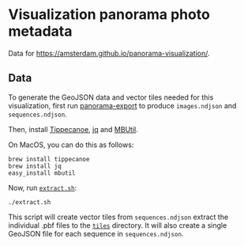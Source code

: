 # Visualization panorama photo metadata

Data for https://amsterdam.github.io/panorama-visualization/.

##  Data

To generate the GeoJSON data and vector tiles needed for this visualization, first run [panorama-export](https://github.com/Amsterdam/panorama-export/) to produce `images.ndjson` and `sequences.ndjson`.

Then, install [Tippecanoe](https://github.com/mapbox/tippecanoe), [jq](https://stedolan.github.io/jq/) and [MBUtil](https://github.com/mapbox/mbutil).

On MacOS, you can do this as follows:

    brew install tippecanoe
    brew install jq
    easy_install mbutil

Now, run [`extract.sh`](extract.sh):

    ./extract.sh

This script will create vector tiles from `sequences.ndjson` extract the individual .pbf files to the [`tiles`](tiles) directory. It will also create a single GeoJSON file for each sequence in `sequences.ndjson`.
